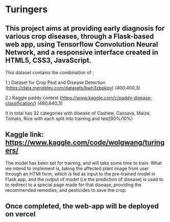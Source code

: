 # Turingers

## This project aims at providing early diagnosis for various crop diseases, through a Flask-based web app, using Tensorflow Convolution Neural Network, and a responsive interface created in HTML5, CSS3, JavaScript.

This dataset contains the combination of :

1.) Dataset for Crop Pest and Disease Detection (https://data.mendeley.com/datasets/bwh3zbpkpv) (400,400,3)

2.) Kaggle paddy contest (https://www.kaggle.com/c/paddy-disease-classification/) (480,640,3)

It in total has 32 categories with disease of Cashew, Cassava, Maize, Tomato, Rice with each split into training and test(90%/10%)

## Kaggle link: https://www.kaggle.com/code/wolgwang/turingers/

The model has been set for training, and will take some time to train. What we intend to implement is, taking the affected plant image from user through an HTMl form, which is fed as input to the pre-trained model in Flask app, and the output of model (i.e the prediction of disease) is used to to redirect to a special page made for that disease, providing the recommended remedies, and pesticides to save the crop.

## Once completed, the web-app will be deployed on vercel
